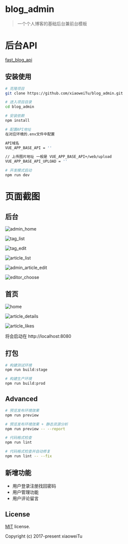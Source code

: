 # blog_admin

> 一个个人博客的基础后台兼前台模板

# 后台API

[fast_blog_api](https://github.com/xiaoweiTu/fast_blog_api)

## 安装使用

```bash
# 克隆项目
git clone https://github.com/xiaoweiTu/blog_admin.git

# 进入项目目录
cd blog_admin

# 安装依赖
npm install

# 配置API地址
在对应环境的.env文件中配置

API域名
VUE_APP_BASE_API = ''

// 上传图片地址 一般是 VUE_APP_BASE_API+/web/upload
VUE_APP_BASE_API_UPLOAD = ''

# 开发模式启动
npm run dev
```
# 页面截图

## 后台

![admin_home](https://github.com/xiaoweiTu/blog_admin/blob/master/public/images/admin_home.jpg)

![tag_list](https://github.com/xiaoweiTu/blog_admin/blob/master/public/images/tag_list.jpg)

![tag_edit](https://github.com/xiaoweiTu/blog_admin/blob/master/public/images/tag_edit.jpg)

![article_list](https://github.com/xiaoweiTu/blog_admin/blob/master/public/images/article_list.jpg)

![admin_article_edit](https://github.com/xiaoweiTu/blog_admin/blob/master/public/images/admin_article_edit.jpg)

![editor_choose](https://github.com/xiaoweiTu/blog_admin/blob/master/public/images/editor_choose.jpg)


## 首页

![home](https://github.com/xiaoweiTu/blog_admin/blob/master/public/images/home.jpg)

![article_details](https://github.com/xiaoweiTu/blog_admin/blob/master/public/images/article_details.jpg)

![article_likes](https://github.com/xiaoweiTu/blog_admin/blob/master/public/images/article_likes.jpg)

将会启动在 http://localhost:8080

## 打包

```bash
# 构建测试环境
npm run build:stage

# 构建生产环境
npm run build:prod
```

## Advanced

```bash
# 预览发布环境效果
npm run preview

# 预览发布环境效果 + 静态资源分析
npm run preview -- --report

# 代码格式检查
npm run lint

# 代码格式检查并自动修复
npm run lint -- --fix
```
## 新增功能

- 用户登录注册找回密码
- 用户管理功能
- 用户评论留言

## License

[MIT](https://github.com/xiaoweiTu/blog_admin/blob/master/LICENSE) license.

Copyright (c) 2017-present xiaoweiTu
